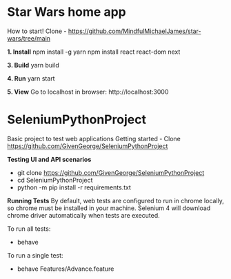 # Star Wars home app
How to start!
Clone - https://github.com/MindfulMichaelJames/star-wars/tree/main

**1. Install**
   npm install -g yarn
   npm install react react-dom next
   
**3.  Build**
   yarn build
   
**4.  Run**
   yarn start
   
**5. View**
   Go to localhost in browser: http://localhost:3000
   
# SeleniumPythonProject

Basic project to test web applications
Getting started - Clone https://github.com/GivenGeorge/SeleniumPythonProject

**Testing UI and API scenarios**

- git clone https://github.com/GivenGeorge/SeleniumPythonProject
- cd SeleniumPythonProject
- python -m pip install -r requirements.txt
  
**Running Tests**
By default, web tests are configured to run in chrome locally, so chrome must be installed in your machine. Selenium 4 will download chrome driver automatically when tests are executed.

To run all tests:

- behave
  
To run a single test:

- behave Features/Advance.feature

